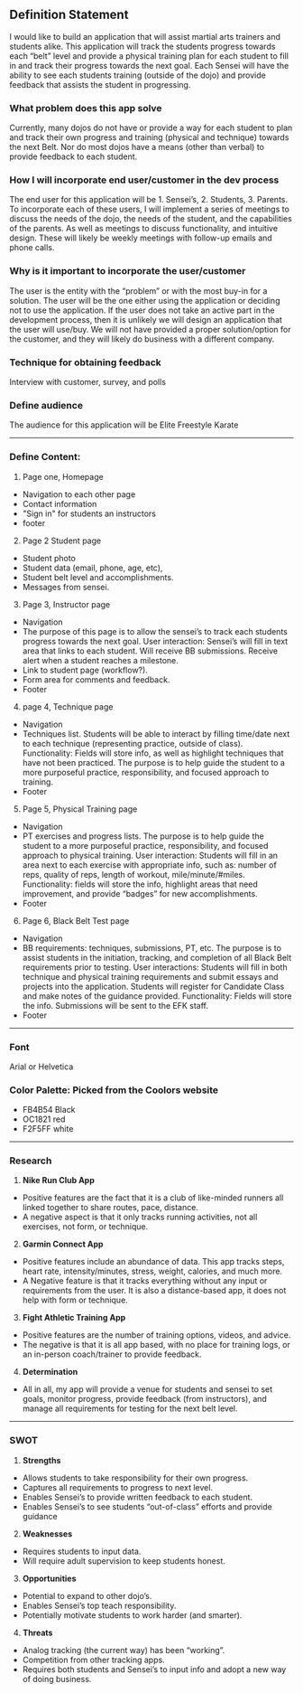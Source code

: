 ## **Definition Statement** ##

<p>I would like to build an application that will assist martial arts trainers and students alike.  This application will track the students progress towards each “belt” level and provide a physical training plan for each student to fill in and track their progress towards the next goal.  Each Sensei will have the ability to see each students training (outside of the dojo) and provide feedback that assists the student in progressing.</p>


### **What problem does this app solve** ###

<p>Currently, many dojos do not have or provide a way for each student to plan and track their own progress and training (physical and technique) towards the next Belt.  Nor do most dojos have a means (other than verbal) to provide feedback to each student.</p>

### **How I will incorporate end user/customer in the dev process** ###

<p>The end user for this application will be 1. Sensei’s, 2. Students, 3. Parents.  To incorporate each of these users, I will implement a series of meetings to discuss the needs of the dojo, the needs of the student, and the capabilities of the parents.  As well as meetings to discuss functionality, and intuitive design. These will likely be weekly meetings with follow-up emails and phone calls.</p>

### **Why is it important to incorporate the user/customer** ###

<p>The user is the entity with the “problem” or with the most buy-in for a solution.  The user will be the one either using the application or deciding not to use the application.  If the user does not take an active part in the development process, then it is unlikely we will design an application that the user will use/buy.  We will not have provided a proper solution/option for the customer, and they will likely do business with a different company.</p>

### **Technique for obtaining feedback** ###

<p>Interview with customer, survey, and polls</p>

### **Define audience** ###

<p>The audience for this application will be Elite Freestyle Karate</P>

___
### **Define Content:** ###

1. Page one, Homepage
  * Navigation to each other page
  * Contact information
  * "Sign in" for students an instructors
  * footer
2. Page 2 Student page
  * Student photo
  * Student data (email, phone, age, etc),
  * Student belt level and accomplishments.
  * Messages from sensei.
3. Page 3, Instructor page
  * Navigation
  * The purpose of this page is to allow the sensei’s to track each students progress towards the next goal.  User interaction:  Sensei’s will fill in text area that links to each student. Will receive BB submissions.  Receive alert when a student reaches a milestone.
  * Link to student page (workflow?).
  * Form area for comments and feedback.
  * Footer
4. page 4, Technique page
  * Navigation
  * Techniques list.  Students will be able to interact by filling time/date next to each technique (representing practice, outside of class). Functionality: Fields will store info, as well as highlight techniques that have not been practiced.  The purpose is to help guide the student to a more purposeful practice, responsibility, and focused approach to training.
  * Footer
5. Page 5, Physical Training page
  * Navigation
  * PT exercises and progress lists.  The purpose is to help guide the student to a more purposeful practice, responsibility, and focused approach to physical training.   User interaction: Students will fill in an area next to each exercise with appropriate info, such as: number of reps, quality of reps, length of workout, mile/minute/#miles.  Functionality: fields will store the info, highlight areas that need improvement, and provide “badges” for new accomplishments.
  * Footer
6. Page 6, Black Belt Test page
  * Navigation
  * BB requirements: techniques, submissions, PT, etc.  The purpose is to assist students in the initiation, tracking, and completion of all Black Belt requirements prior to testing.  User interactions: Students will fill in both technique and physical training requirements and submit essays and projects into the application.  Students will register for Candidate Class and make notes of the guidance provided.  Functionality: Fields will store the info.  Submissions will be sent to the EFK staff.
  * Footer
___
### Font ###

<p>Arial or Helvetica</p>

### Color Palette: Picked from the Coolors website ###

* FB4B54 Black
* OC1821 red
* F2F5FF white

___

### Research ###

1. **Nike Run Club App**
  * Positive features are the fact that it is a club of like-minded runners all linked together to share routes, pace, distance.
  * A negative aspect is that it only tracks running activities, not all exercises, not form, or technique.
2. **Garmin Connect App**
  * Positive features include an abundance of data.  This app tracks steps, heart rate, intensity/minutes, stress, weight, calories, and much more.
  * A Negative feature is that it tracks everything without any input or requirements from the user.  It is also a distance-based app, it does not help with form or technique.
3. **Fight Athletic Training App**
  * Positive features are the number of training options, videos, and advice.
  * The negative is that it is all app based, with no place for training logs, or an in-person coach/trainer to provide feedback.
4. **Determination**
  * All in all, my app will provide a venue for students and sensei to set goals, monitor progress, provide feedback (from instructors), and manage all requirements for testing for the next belt level.

  ___

### SWOT ###

1.  **Strengths**
  * Allows students to take responsibility for their own progress.
  * Captures all requirements to progress to next level.
  * Enables Sensei’s to provide written feedback to each student.
  * Enables Sensei’s to see students “out-of-class” efforts and provide guidance
2. **Weaknesses**
  * Requires students to input data.
  * Will require adult supervision to keep students honest.
3. **Opportunities**
  * Potential to expand to other dojo’s.
  * Enables Sensei’s top teach responsibility.
  * Potentially motivate students to work harder (and smarter).
4. **Threats**
  * Analog tracking (the current way) has been “working”.
  * Competition from other tracking apps.
  * Requires both students and Sensei’s to input info and adopt a new way of doing business.



